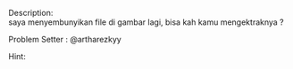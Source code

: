 Description:
<br>saya menyembunyikan file di gambar lagi, bisa kah kamu mengektraknya ?<br>

Problem Setter : @artharezkyy <br>

Hint:
